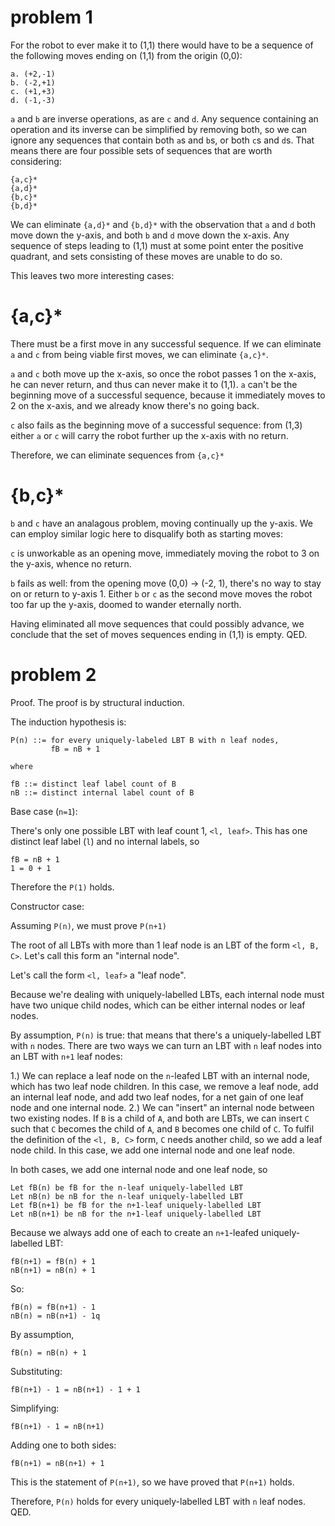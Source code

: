 # problem 1

For the robot to ever make it to (1,1) there would have to be a sequence of the following moves ending on (1,1) from the origin (0,0):

    a. (+2,-1)
    b. (-2,+1)
    c. (+1,+3)
    d. (-1,-3)

`a` and `b` are inverse operations, as are `c` and `d`. Any sequence containing an operation and its inverse can be simplified by removing both, so we can ignore any sequences that contain both `a`s and `b`s, or both `c`s and `d`s. That means there are four possible sets of sequences that are worth considering:

    {a,c}*
    {a,d}*
    {b,c}*
    {b,d}*

We can eliminate `{a,d}*` and `{b,d}*` with the observation that `a` and `d` both move down the y-axis, and both `b` and `d` move down the x-axis. Any sequence of steps leading to (1,1) must at some point enter the positive quadrant, and sets consisting of these moves are unable to do so.

This leaves two more interesting cases:

# {a,c}*

There must be a first move in any successful sequence. If we can eliminate `a` and `c` from being viable first moves, we can eliminate `{a,c}*`.

`a` and `c` both move up the x-axis, so once the robot passes 1 on the x-axis, he can never return, and thus can never make it to (1,1). `a` can't be the beginning move of a successful sequence, because it immediately moves to 2 on the x-axis, and we already know there's no going back.

`c` also fails as the beginning move of a successful sequence: from (1,3) either `a` or `c` will carry the robot further up the x-axis with no return.

Therefore, we can eliminate sequences from `{a,c}*`

# {b,c}*

`b` and `c` have an analagous problem, moving continually up the y-axis. We can employ similar logic here to disqualify both as starting moves:

`c` is unworkable as an opening move, immediately moving the robot to 3 on the y-axis, whence no return.

`b` fails as well: from the opening move (0,0) -> (-2, 1), there's no way to stay on or return to y-axis 1. Either `b` or `c` as the second move moves the robot too far up the y-axis, doomed to wander eternally north.

Having eliminated all move sequences that could possibly advance, we conclude that the set of moves sequences ending in (1,1) is empty. QED.

# problem 2

Proof. The proof is by structural induction.

The induction hypothesis is:

    P(n) ::= for every uniquely-labeled LBT B with n leaf nodes,
             fB = nB + 1

    where

    fB ::= distinct leaf label count of B
    nB ::= distinct internal label count of B

Base case (`n=1`):

There's only one possible LBT with leaf count 1, `<l, leaf>`. This has one distinct leaf label (`l`) and no internal labels, so

    fB = nB + 1
    1 = 0 + 1

Therefore the `P(1)` holds.

Constructor case:

Assuming `P(n)`, we must prove `P(n+1)`

The root of all LBTs with more than 1 leaf node is an LBT of the form `<l, B, C>`. Let's call this form an "internal node".

Let's call the form `<l, leaf>` a "leaf node".

Because we're dealing with uniquely-labelled LBTs, each internal node must have two unique child nodes, which can be either internal nodes or leaf nodes.

By assumption, `P(n)` is true: that means that there's a uniquely-labelled LBT with `n` nodes. There are two ways we can turn an LBT with `n` leaf nodes into an LBT with `n+1` leaf nodes:

1.) We can replace a leaf node on the `n`-leafed LBT with an internal node, which has two leaf node children. In this case, we remove a leaf node, add an internal leaf node, and add two leaf nodes, for a net gain of one leaf node and one internal node.
2.) We can "insert" an internal node between two existing nodes. If `B` is a child of `A`, and both are LBTs, we can insert `C` such that `C` becomes the child of `A`, and `B` becomes one child of `C`. To fulfil the definition of the `<l, B, C>` form, `C` needs another child, so we add a leaf node child. In this case, we add one internal node and one leaf node.

In both cases, we add one internal node and one leaf node, so

    Let fB(n) be fB for the n-leaf uniquely-labelled LBT
    Let nB(n) be nB for the n-leaf uniquely-labelled LBT
    Let fB(n+1) be fB for the n+1-leaf uniquely-labelled LBT
    Let nB(n+1) be nB for the n+1-leaf uniquely-labelled LBT

Because we always add one of each to create an `n+1`-leafed uniquely-labelled LBT:

    fB(n+1) = fB(n) + 1
    nB(n+1) = nB(n) + 1

So:

    fB(n) = fB(n+1) - 1
    nB(n) = nB(n+1) - 1q

By assumption,

    fB(n) = nB(n) + 1

Substituting:

    fB(n+1) - 1 = nB(n+1) - 1 + 1

Simplifying:

    fB(n+1) - 1 = nB(n+1)

Adding one to both sides:

    fB(n+1) = nB(n+1) + 1

This is the statement of `P(n+1)`, so we have proved that `P(n+1)` holds.

Therefore, `P(n)` holds for every uniquely-labelled LBT with `n` leaf nodes. QED.
